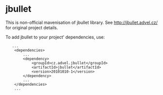 jbullet
=======

This is non-official mavenisation of jbullet library. See http://jbullet.advel.cz/ for original project details.

To add jbullet to your project' dependencies, use:

```
   ...
    <dependencies>
        ...
        <dependency>
            <groupId>cz.advel.jbullet</groupId>
            <artifactId>jbullet</artifactId>
            <version>20101010-1</version>
        </dependency>
        ...
    </dependencies>
    ...
```
